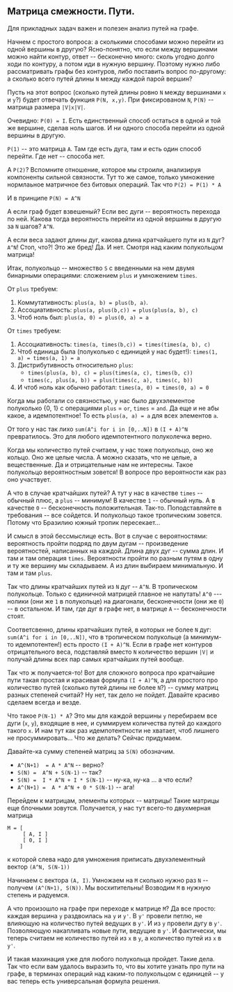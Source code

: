 ## Матрица смежности. Пути.

Для прикладных задач важен и полезен анализ путей на графе. 

Начнем с простого вопроса: а сколькими способами можно перейти из одной вершины в другую?
Ясно-понятно, что если между вершинами можно найти контур, ответ -- бесконечно много: сколь угодно долго ходи по контуру, а потом иди в нужную вершину. Поэтому нужно либо рассматривать графы без контуров, либо поставить вопрос по-другому: а сколько всего путей длины `N` между каждой парой вершин?

Пусть на этот вопрос (сколько путей длины ровно `N` между вершинами `x` и `y`?) будет отвечать функция `P(N, x,y)`. При фиксированом `N`, `P(N)` -- матрица размера `|V|x|V|`.

Очевидно: `P(0) = I`. Есть единственный способ остаться в одной и той же вершине, сделав ноль шагов. И ни одного способа перейти из одной вершины в другую.

`P(1)` -- это матрица `A`. Там где есть дуга, там и есть один способ перейти. Где нет -- способа нет.

А `P(2)`? Вспомните отношение, которое мы строили, анализируя компоненты сильной связности. Тут то же самое, только умножение нормлаьное матричное без битовых операций. Так что `P(2) = P(1) * A`

И в принципе `P(N) = A^N`

А если граф будет взвешеный? Если вес дуги -- вероятность перехода по ней. Какова тогда вероятность перейти из одной вершины в другую за `N` шагов? `A^N`.

А если веса задают длины дуг, какова длина кратчайшего пути из `N` дуг? `A^N`! Стоп, что?! Это же бред!
Да. И нет. Смотря над каким полукольцом матрица!

Итак, полукольцо -- множество `S` с введенными на нем двумя бинарными операциями: сложением `plus` и умножением `times`.

От `plus` требуем:
1. Коммутативность: `plus(a, b) = plus(b, a)`. 
2. Ассоциативность: `plus(a, plus(b,c)) = plus(plus(a, b), c)`
3. Чтоб ноль был: `plus(a, 0) = plus(0, a) = a`

От `times` требуем:
1. Ассоциативность: `times(a, times(b,c)) = times(times(a, b), c)`
2. Чтоб единица была (полуколько с единицей у нас будет!):
    `times(1, a) = times(a, 1) = a`
3. Дистрибутивность относительно `plus`:
    - `times(plus(a, b), c) = plus(times(a, c), times(b, c))`
    - `times(c, plus(a, b)) = plus(times(c, a), times(c, b))`
4. И чтоб ноль как обычно работал:
    `times(a, 0) = times(0, a) = 0`

Когда мы работали со связностью, у нас было двухэлементое полуколько {0, 1} c операциями `plus` = `or`, `times` = `and`. Да еще и не абы какое, а идемпотентное! То есть `plus(a, a) = a` для всех элементов `a`.

От того у нас так лихо `sum(A^i for i in [0,..N])`  в  `(I + A)^N` превратилось. Это для любого идемпотентного полуколечка верно.

Когда мы количество путей считаем, у нас тоже полукольцо, оно же кольцо. Оно же целые числа. А можно сказать, что не целые, а вещественные. Да и отрицательные нам не интересны. Такое полукольцо вероятностным зовется! В вопросе про вероятности как раз оно участвует.

А что в случае кратчайших путей? А тут у нас в качестве `times` -- обычный плюс, а `plus` -- минимум! В качестве `1` -- обычный нуль. А в качестве `0` -- бесконечность положительная. Так-то. Поподставляйте в требования -- все сойдется. И полукольцо такое тропическим зовется. Потому что Бразилию южный тропик пересекает... 

И смысл в этой бессмыслице есть. Вот в случае с вероятностями: вероятность пройти подряд по двум дугам -- произведение вероятностей, написанных на каждой. Длина двух дуг -- сумма длин. И там и там операция `times`. Вероятности пройти по разным путям в одну и ту же вершину мы складываем. А из длин выбираем минимальную. И там и там `plus`. 

Так что длины кратчайших путей из `N` дуг -- `A^N`. В тропическом полукольце. Только с единичной матрицей главное не напутать! `A^0` --- нолики (они же `1` в полукольце) на диагонали, бесконечности (они же `0`) -- в остальном. И там, где дуг в графе нет, в матрице `A` -- бесконечности стоят.

Соответсвенно, длины кратчайших путей, в которых не более `N` дуг:  `sum(A^i for i in [0,..N])`, что в тропическом полукольце (а минимум-то идемпотентен!) есть просто `(I + A)^N`. Если в графе нет контуров отрицательного веса, подставляй вместо `N` количество вершин `|V|` и получай длины всех пар самых кратчайших путей вообще.

Так что ж получается-то! Вот для сложного вопроса про кратчайшие пути такая простая и красивая формула `(I + A)^N`, а для простого про количество путей (сколько путей длины не более `N`?) -- сумму матриц разных степеней считай? Ну нет, так дело не пойдет. Давайте красиво сделаем всегда и везде.

Что такое `P(N-1) * A`? Это мы для каждой вершины `y` перебираем все дуги (`x`, `y`), входящие в нее, и суммируем количества путей до каждого такого `x`. И нам тут как раз идемпотентности не хватает, чтоб лишнего не просуммировать... Что же делать? Сейчас придумаем.

Давайте-ка сумму степеней матриц за `S(N)` обозначим. 

- `A^(N+1)  = A * A^N` -- верно? 
- `S(N) =  A^N + S(N-1)` -- так?
- `S(N) =  I * A^N + I * S(N-1)` -- ну-ка, ну-ка ... а что если?
- `A^(N+1) =  A * A^N + 0 * S(N-1)`  -- ага! 

Перейдем к матрицам, элементы которых -- матрицы! Такие матрицы еще блочными зовутся.
Получается, у нас тут всего-то двухмерная матрица
```
M = [ 
     [ A, I ]
     [ 0, I ]
    ]
```

к которой слева надо для умножения приписать двухэлементный вектор `(A^N, S(N-1))`

Начинаем с вектора `(A, I)`. Умножаем на `M` сколько нужно раз `N` -- получем `(A^(N+1), S(N))`. Мы восхитительны! Возводим `M` в нужную степень и радуемся.

А что произошло на графе при переходе к матрице `M`? Да все просто: каждая вершина `y` раздвоилась на 
`y` и `y'`. В `y'` провели петлю, не влияющую на количество путей ведущих в `y'`. И из `y` провели дугу в `y'`. Позволяющую накапливать новые пути, ведущие в `y'`. И фактически, мы теперь считаем не количество путей из `x` в `y`, а количество путей из `x` в `y'`. 

И такая махинация уже для любого полукольца пройдет. Такие дела.
Так что если вам удалось выразить то, что вы хотите узнать про пути на графе, в терминах операций над каким-то полукольцом с единицей -- у вас теперь есть универсальная формула решения.
